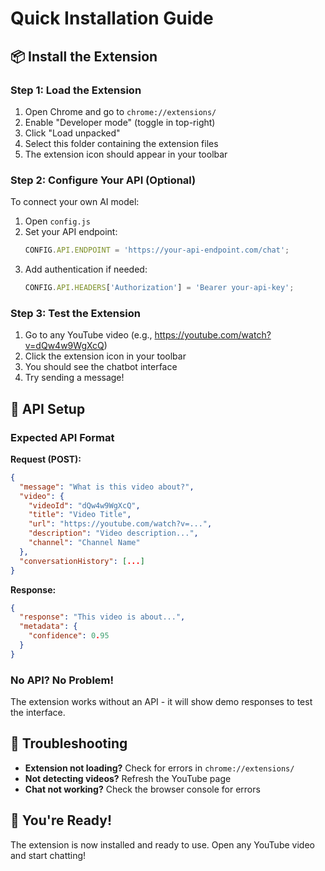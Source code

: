# Quick Installation Guide

## 📦 Install the Extension

### Step 1: Load the Extension
1. Open Chrome and go to `chrome://extensions/`
2. Enable "Developer mode" (toggle in top-right)
3. Click "Load unpacked"
4. Select this folder containing the extension files
5. The extension icon should appear in your toolbar

### Step 2: Configure Your API (Optional)
To connect your own AI model:

1. Open `config.js`
2. Set your API endpoint:
   ```javascript
   CONFIG.API.ENDPOINT = 'https://your-api-endpoint.com/chat';
   ```
3. Add authentication if needed:
   ```javascript
   CONFIG.API.HEADERS['Authorization'] = 'Bearer your-api-key';
   ```

### Step 3: Test the Extension
1. Go to any YouTube video (e.g., https://youtube.com/watch?v=dQw4w9WgXcQ)
2. Click the extension icon in your toolbar
3. You should see the chatbot interface
4. Try sending a message!

## 🔧 API Setup

### Expected API Format

**Request (POST):**
```json
{
  "message": "What is this video about?",
  "video": {
    "videoId": "dQw4w9WgXcQ",
    "title": "Video Title",
    "url": "https://youtube.com/watch?v=...",
    "description": "Video description...",
    "channel": "Channel Name"
  },
  "conversationHistory": [...]
}
```

**Response:**
```json
{
  "response": "This video is about...",
  "metadata": {
    "confidence": 0.95
  }
}
```

### No API? No Problem!
The extension works without an API - it will show demo responses to test the interface.

## 🐛 Troubleshooting

- **Extension not loading?** Check for errors in `chrome://extensions/`
- **Not detecting videos?** Refresh the YouTube page
- **Chat not working?** Check the browser console for errors

## 🎉 You're Ready!

The extension is now installed and ready to use. Open any YouTube video and start chatting!
